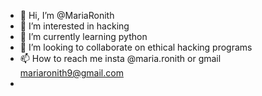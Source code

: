 - 👋 Hi, I’m @MariaRonith
- 👀 I’m interested in hacking
- 🌱 I’m currently learning python
- 💞️ I’m looking to collaborate on ethical hacking programs
- 📫 How to reach me insta @maria.ronith or gmail mariaronith9@gmail.com
- 

<!---
MariaRonith/MariaRonith is a ✨ special ✨ repository because its `README.md` (this file) appears on your GitHub profile.
You can click the Preview link to take a look at your changes.
--->
